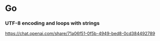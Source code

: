 # Go


### UTF-8 encoding and loops with strings 

https://chat.openai.com/share/71a06f51-0f5b-4949-bed8-0cd384492789